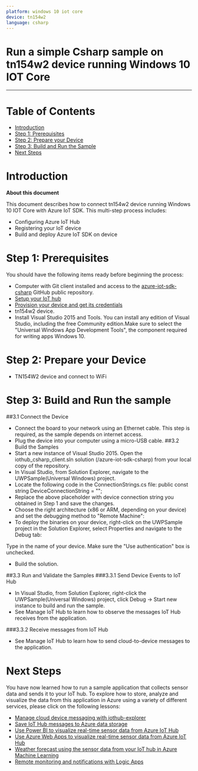 ```yaml
---
platform: windows 10 iot core
device: tn154w2 
language: csharp
---
```


Run a simple Csharp sample on  tn154w2 device running Windows 10 IOT Core
===
---

# Table of Contents

-   [Introduction](#Introduction)
-   [Step 1: Prerequisites](#Prerequisites)
-   [Step 2: Prepare your Device](#PrepareDevice)
-   [Step 3: Build and Run the Sample](#Build)
-   [Next Steps](#NextSteps)

<a name="Introduction"></a>
# Introduction

**About this document**

This document describes how to connect tn154w2 device running Windows 10 IOT Core with Azure IoT SDK. This multi-step process includes:
-   Configuring Azure IoT Hub
-   Registering your IoT device
-   Build and deploy Azure IoT SDK on device

<a name="Prerequisites"></a>
# Step 1: Prerequisites

You should have the following items ready before beginning the process:

-   Computer with Git client installed and access to the [azure-iot-sdk-csharp][azure-iot-sdk] GitHub public repository.
-   [Setup your IoT hub][lnk-setup-iot-hub]
-   [Provision your device and get its credentials][lnk-manage-iot-hub]
-   tn154w2 device.
-   Install Visual Studio 2015 and Tools. You can install any edition of Visual Studio, including the free Community edition.Make sure to select the "Universal Windows App Development Tools", the component required for writing apps Windows 10.

<a name="PrepareDevice"></a>
# Step 2: Prepare your Device

-   TN154W2 device and connect to WiFi

<a name="Build"></a>
# Step 3: Build and Run the sample

##3.1 Connect the Device
- Connect the board to your network using an Ethernet cable. This step is required, as the sample depends on internet access.
- Plug the device into your computer using a micro-USB cable.
##3.2 Build the Samples
- Start a new instance of Visual Studio 2015. Open the iothub_csharp_client.sln solution (/azure-iot-sdk-csharp) from your local copy of the repository.
- In Visual Studio, from Solution Explorer, navigate to the UWPSample(Universal Windows) project.
- Locate the following code in the ConnectionStrings.cs file:
  public const string DeviceConnectionString = "<replace>";
- Replace the above placeholder with device connection string you obtained in Step 1 and save the changes.
- Choose the right architecture (x86 or ARM, depending on your device) and set the debugging method to "Remote Machine":
- To deploy the binaries on your device, right-click on the UWPSample project in the Solution Explorer, select Properties and navigate to the Debug tab:

Type in the name of your device. Make sure the "Use authentication" box is unchecked.
- Build the solution.

##3.3 Run and Validate the Samples
###3.3.1 Send Device Events to IoT Hub
- In Visual Studio, from Solution Explorer, right-click the UWPSample(Universal Windows) project, click Debug -> Start new instance to build and run the sample.
- See Manage IoT Hub to learn how to observe the messages IoT Hub receives from the application.

###3.3.2 Receive messages from IoT Hub
-   See Manage IoT Hub to learn how to send cloud-to-device messages to the application.

<a name="NextSteps"></a>
# Next Steps

You have now learned how to run a sample application that collects sensor data and sends it to your IoT hub. To explore how to store, analyze and visualize the data from this application in Azure using a variety of different services, please click on the following lessons:

-   [Manage cloud device messaging with iothub-explorer]
-   [Save IoT Hub messages to Azure data storage]
-   [Use Power BI to visualize real-time sensor data from Azure IoT Hub]
-   [Use Azure Web Apps to visualize real-time sensor data from Azure IoT Hub]
-   [Weather forecast using the sensor data from your IoT hub in Azure Machine Learning]
-   [Remote monitoring and notifications with Logic Apps]   

[Manage cloud device messaging with iothub-explorer]: https://docs.microsoft.com/en-us/azure/iot-hub/iot-hub-explorer-cloud-device-messaging
[Save IoT Hub messages to Azure data storage]: https://docs.microsoft.com/en-us/azure/iot-hub/iot-hub-store-data-in-azure-table-storage
[Use Power BI to visualize real-time sensor data from Azure IoT Hub]: https://docs.microsoft.com/en-us/azure/iot-hub/iot-hub-live-data-visualization-in-power-bi
[Use Azure Web Apps to visualize real-time sensor data from Azure IoT Hub]: https://docs.microsoft.com/en-us/azure/iot-hub/iot-hub-live-data-visualization-in-web-apps
[Weather forecast using the sensor data from your IoT hub in Azure Machine Learning]: https://docs.microsoft.com/en-us/azure/iot-hub/iot-hub-weather-forecast-machine-learning
[Remote monitoring and notifications with Logic Apps]: https://docs.microsoft.com/en-us/azure/iot-hub/iot-hub-monitoring-notifications-with-azure-logic-apps
[setup-devbox-windows]: https://github.com/Azure/azure-iot-sdk-c/blob/master/doc/devbox_setup.md
[lnk-setup-iot-hub]: ../setup_iothub.md
[lnk-manage-iot-hub]: ../manage_iot_hub.md
[azure-iot-sdk]:https://github.com/Azure/azure-iot-sdk-csharp
